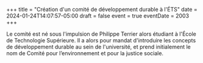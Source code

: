 +++
title = "Création d'un comité de développement durable à l'ÉTS"
date = 2024-01-24T14:07:57-05:00
draft = false
event = true
eventDate = 2003
+++

Le comité est né sous l'impulsion de Philippe Terrier alors étudiant à l'École de Technologie Supérieure. Il a alors pour mandat d'introduire les concepts de développement durable au sein de l'université, et prend initialement le nom de Comité pour l’environnement et pour la justice sociale.